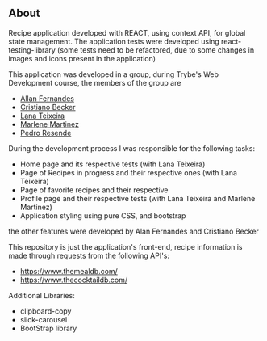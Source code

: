 ## About

Recipe application developed with REACT, using context API, for global state management. The application tests were developed using react-testing-library (some tests need to be refactored, due to some changes in images and icons present in the application)


This application was developed in a group, during Trybe's Web Development course, the members of the group are

- [Allan Fernandes](https://github.com/allanfernds)
- [Cristiano Becker](https://github.com/CristianoMBecker)
- [Lana Teixeira](https://github.com/LanaTFernandes)
- [Marlene Martinez](https://github.com/Marlene-Martinez)
- [Pedro Resende](https://github.com/pedroluizresende)

During the development process I was responsible for the following tasks:

- Home page and its respective tests (with Lana Teixeira)
- Page of Recipes in progress and their respective ones (with Lana Teixeira)
- Page of favorite recipes and their respective
- Profile page and their respective tests (with Lana Teixeira and Marlene Martinez)
- Application styling using pure CSS, and bootstrap


the other features were developed by Alan Fernandes and Cristiano Becker

This repository is just the application's front-end, recipe information is made through requests from the following API's:

- https://www.themealdb.com/
- https://www.thecocktaildb.com/

Additional Libraries:

- clipboard-copy
- slick-carousel
- BootStrap library

